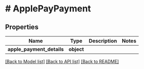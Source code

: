 # # ApplePayPayment

## Properties

Name | Type | Description | Notes
------------ | ------------- | ------------- | -------------
**apple_payment_details** | **object** |  |

[[Back to Model list]](../../README.md#models) [[Back to API list]](../../README.md#endpoints) [[Back to README]](../../README.md)
